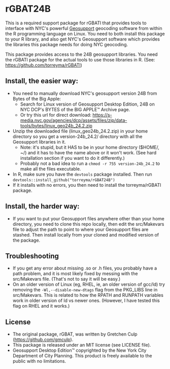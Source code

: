 # rGBAT24B
This is a required support package for rGBATl that provides tools to interface with NYC's powerful [Geosupport](https://www.nyc.gov/site/planning/data-maps/open-data/dwn-gde-home.page) geocoding software from within the R programming language on Linux. You need to both install this package to your R library, and also get NYC's Geosupport software which provides the libraries this package needs for doing NYC geocoding.

This package provides access to the 24B geosupport libraries. You need the rGBATl package for the actual tools to use those libraries in R. (See: https://github.com/torreyma/rGBATl)

## Install, the easier way:
* You need to manually download NYC's geosupport version 24B from Bytes of the Big Apple:
    * Search for Linux version of Geosupport Desktop Edition, 24B on NYC DCP's BYTES of the BIG APPLE™ Archive page.
    * Or try this url for direct download: https://s-media.nyc.gov/agencies/dcp/assets/files/zip/data-tools/bytes/linux_geo24b_24.2.zip
* Unzip the downloaded file (linux_geo24b_24.2.zip) in your home directory so you get a version-24b_24.2/ directory with all the Geosupport libraries in it. 
    * Note: it's stupid, but it HAS to be in your home directory ($HOME/, ~/) and it has to have the name above or it won't work. (See hard installation section if you want to do it differently.)
    * Probably not a bad idea to run a ```chmod -r 755 version-24b_24.2``` to make all the files executable.
* In R, make sure you have the ```devtools``` package installed. Then run ```devtools::install_github("torreyma/rGBAT24B")```
* If it installs with no errors, you then need to install the torreyma/rGBATl package.

## Install, the harder way:
* If you want to put your Geosupport files anywhere other than your home directory, you need to clone this repo locally, then edit the src/Makevars file to adjust the path to point to where your Geosupport files are stashed. Then install locally from your cloned and modified version of the package.

## Troubleshooting
* If you get any error about missing .so or .h files, you probably have a path problem, and it is most likely fixed by messing with the src/Makevars file. (That's not to say it will be easy.)
* On an older version of Linux (eg, RHEL, ie, an older version of gcc/ld) try removing the ```-Wl,--disable-new-dtags``` flag from the PKG_LIBS line in src/Makevars. This is related to how the RPATH and RUNPATH variables work in older version of ld vs newer ones. (However, I have tested this flag on RHEL and it works.)

## License
* The original package, rGBAT, was written by Gretchen Culp (https://github.com/gmculp).
* This package is released under an MIT license (see LICENSE file).
* Geosupport Desktop Edition™ copyrighted by the New York City Department of City Planning. This product is freely available to the public with no limitations. 




